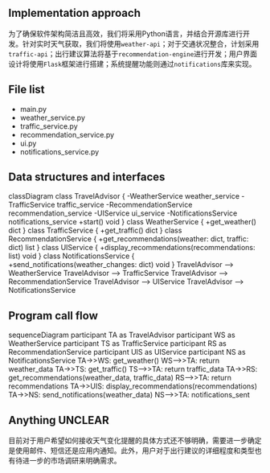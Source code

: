 ## Implementation approach

为了确保软件架构简洁且高效，我们将采用Python语言，并结合开源库进行开发。针对实时天气获取，我们将使用`weather-api`；对于交通状况整合，计划采用`traffic-api`；出行建议算法将基于`recommendation-engine`进行开发；用户界面设计将使用`Flask`框架进行搭建；系统提醒功能则通过`notifications`库来实现。

## File list

- main.py
- weather_service.py
- traffic_service.py
- recommendation_service.py
- ui.py
- notifications_service.py

## Data structures and interfaces


classDiagram
    class TravelAdvisor {
        -WeatherService weather_service
        -TrafficService traffic_service
        -RecommendationService recommendation_service
        -UIService ui_service
        -NotificationsService notifications_service
        +start() void
    }
    class WeatherService {
        +get_weather() dict
    }
    class TrafficService {
        +get_traffic() dict
    }
    class RecommendationService {
        +get_recommendations(weather: dict, traffic: dict) list
    }
    class UIService {
        +display_recommendations(recommendations: list) void
    }
    class NotificationsService {
        +send_notifications(weather_changes: dict) void
    }
    TravelAdvisor --> WeatherService
    TravelAdvisor --> TrafficService
    TravelAdvisor --> RecommendationService
    TravelAdvisor --> UIService
    TravelAdvisor --> NotificationsService


## Program call flow


sequenceDiagram
    participant TA as TravelAdvisor
    participant WS as WeatherService
    participant TS as TrafficService
    participant RS as RecommendationService
    participant UIS as UIService
    participant NS as NotificationsService
    TA->>WS: get_weather()
    WS-->>TA: return weather_data
    TA->>TS: get_traffic()
    TS-->>TA: return traffic_data
    TA->>RS: get_recommendations(weather_data, traffic_data)
    RS-->>TA: return recommendations
    TA->>UIS: display_recommendations(recommendations)
    TA->>NS: send_notifications(weather_data)
    NS-->>TA: notifications_sent


## Anything UNCLEAR

目前对于用户希望如何接收天气变化提醒的具体方式还不够明确，需要进一步确定是使用邮件、短信还是应用内通知。此外，用户对于出行建议的详细程度和类型也有待进一步的市场调研来明确需求。

